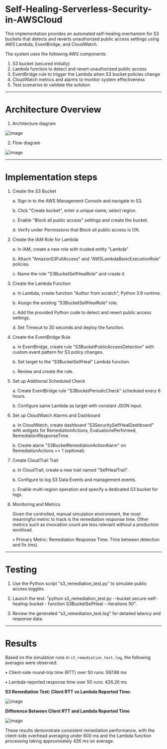 # Self-Healing-Serverless-Security-in-AWSCloud

This implementation provides an automated self-healing mechanism for S3 buckets that 
detects and reverts unauthorized public access settings using AWS Lambda, EventBridge, 
and CloudWatch.

The system uses the following AWS components:

1. S3 bucket (secured initially) 
2. Lambda function to detect and revert unauthorized public access 
3. EventBridge rule to trigger the Lambda when S3 bucket policies change 
4. CloudWatch metrics and alarms to monitor system effectiveness 
5. Test scenarios to validate the solution 

---

# Architecture Overview

1. Architecture diagram

![image](https://github.com/user-attachments/assets/cfcf4655-d987-4fd6-9e70-99b582df86a4)

2. Flow diagram
   
![image](https://github.com/user-attachments/assets/3391f635-dc87-4394-bc2c-57e3e08b9ce2)

---

# Implementation steps

1. Create the S3 Bucket
   
    a. Sign in to the AWS Management Console and navigate to S3.
   
    b. Click "Create bucket", enter a unique name, select region.
   
    c. Enable "Block all public access" settings and create the bucket.
   
    d. Verify under Permissions that Block all public access is ON.
    
2. Create the IAM Role for Lambda
 
    a. In IAM, create a new role with trusted entity "Lambda"
   
    b. Attach "AmazonS3FullAccess" and "AWSLambdaBasicExecutionRole" policies.
   
    c. Name the role "S3BucketSelfHealRole" and create it.
    
3. Create the Lambda Function

    a. In Lambda, create function "Author from scratch", Python 3.9 runtime.
   
    b. Assign the existing "S3BucketSelfHealRole" role.
   
    c. Add the provided Python code to detect and revert public access settings.
   
    d. Set Timeout to 30 seconds and deploy the function.
   
4. Create the EventBridge Rule
   
    a. In EventBridge, create rule "S3BucketPublicAccessDetection" with custom event pattern for S3 policy changes.
    
    b. Set target to the "S3BucketSelfHeal" Lambda function.
    
    c. Review and create the rule.
   
5. Set up Additional Scheduled Check
 
    a. Create EventBridge rule "S3BucketPeriodicCheck" scheduled every 6 hours. 
        
    b. Configure same Lambda as target with constant JSON input.

6. Set up CloudWatch Alarms and Dashboard
   
    a. In CloudWatch, create dashboard "S3SecuritySelfHealDashboard" with widgets for RemediationActions, EvaluationsPerformed, RemediationResponseTime.
    
    b. Create alarm "S3BucketRemediationActionAlarm" on RemediationActions >= 1 
    (optional).
    
   
7. Create CloudTrail Trail

    a. In CloudTrail, create a new trail named "SelfHealTrail".
    
    b. Configure to log S3 Data Events and management events.
    
    c. Enable multi-region operation and specify a dedicated S3 bucket for logs.
 
8. Monitoring and Metrics

    Given the controlled, manual simulation environment, the most meaningful metric to track 
    is the remediation response time. Other metrics such as invocation count are less relevant 
    without a production workload.
    
      • Primary Metric: Remediation Response Time: Time between detection and fix (ms).

---

# Testing

1. Use the Python script "s3_remediation_test.py" to simulate public access toggles.
   
2. Launch the test: "python s3_remediation_test.py --bucket secure-self-healing-bucket -
function S3BucketSelfHeal --iterations 50".

3. Review the generated "s3_remediation_test.log" for detailed latency and response data.

---

# Results

Based on the simulation runs in `s3_remediation_test.log`, the following averages were 
observed: 

• Client-side round-trip time (RTT) over 50 runs: 597.88 ms 

• Lambda-reported response time over 50 runs: 426.26 ms 

**S3 Remediation Test: Client RTT vs Lambda Reported Time:**

![image](https://github.com/user-attachments/assets/eb193ff3-d7a9-479a-9c15-3751a9b94881)

**Difference Between Client RTT and Lambda Reported Time**

![image](https://github.com/user-attachments/assets/da6fae56-02be-40da-881f-7aae8238380d)

These results demonstrate consistent remediation performance, with the client-side 
overhead averaging under 600 ms and the Lambda function processing taking 
approximately 426 ms on average. 




